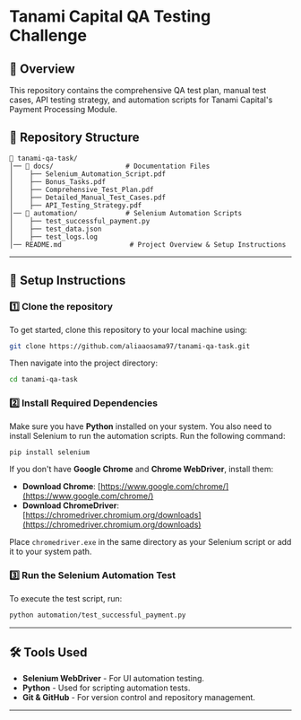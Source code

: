 # Tanami Capital QA Testing Challenge

## 📌 Overview
This repository contains the comprehensive QA test plan, manual test cases, API testing strategy, and automation scripts for Tanami Capital's Payment Processing Module.

## 📂 Repository Structure
```
📂 tanami-qa-task/
│── 📂 docs/                  # Documentation Files
│    ├── Selenium_Automation_Script.pdf
│    ├── Bonus_Tasks.pdf
│    ├── Comprehensive_Test_Plan.pdf
│    ├── Detailed_Manual_Test_Cases.pdf
│    ├── API_Testing_Strategy.pdf
│── 📂 automation/            # Selenium Automation Scripts
│    ├── test_successful_payment.py
│    ├── test_data.json
│    ├── test_logs.log
│── README.md                 # Project Overview & Setup Instructions
```

---

## 🚀 Setup Instructions

### 1️⃣ Clone the repository
To get started, clone this repository to your local machine using:
```sh
git clone https://github.com/aliaaosama97/tanami-qa-task.git
```
Then navigate into the project directory:
```sh
cd tanami-qa-task
```

### 2️⃣ Install Required Dependencies
Make sure you have **Python** installed on your system. You also need to install Selenium to run the automation scripts. Run the following command:
```sh
pip install selenium
```

If you don't have **Google Chrome** and **Chrome WebDriver**, install them:
- **Download Chrome**: [https://www.google.com/chrome/](https://www.google.com/chrome/)
- **Download ChromeDriver**: [https://chromedriver.chromium.org/downloads](https://chromedriver.chromium.org/downloads)

Place `chromedriver.exe` in the same directory as your Selenium script or add it to your system path.

### 3️⃣ Run the Selenium Automation Test
To execute the test script, run:
```sh
python automation/test_successful_payment.py
```

---

## 🛠️ Tools Used
- **Selenium WebDriver** - For UI automation testing.
- **Python** - Used for scripting automation tests.
- **Git & GitHub** - For version control and repository management.

---

